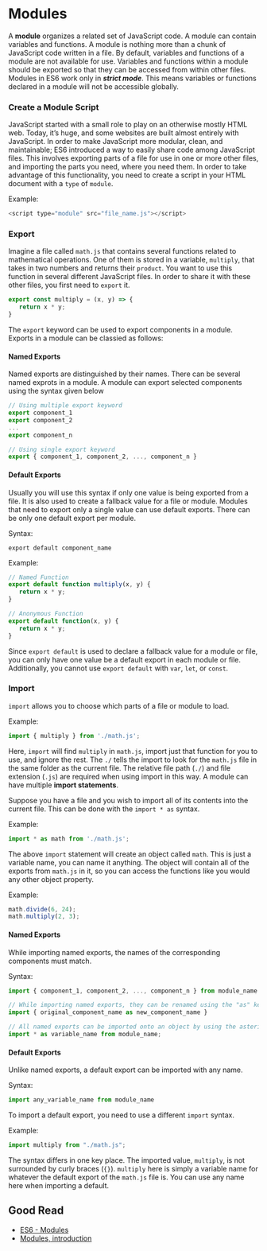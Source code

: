 # Modules

A **module** organizes a related set of JavaScript code. A module can contain variables and functions. A module is nothing more than a chunk of JavaScript code written in a file. By default, variables and functions of a module are not available for use. Variables and functions within a module should be exported so that they can be accessed from within other files. Modules in ES6 work only in ***strict mode***. This means variables or functions declared in a module will not be accessible globally.

### Create a Module Script
JavaScript started with a small role to play on an otherwise mostly HTML web. Today, it’s huge, and some websites are built almost entirely with JavaScript. In order to make JavaScript more modular, clean, and maintainable; ES6 introduced a way to easily share code among JavaScript files. This involves exporting parts of a file for use in one or more other files, and importing the parts you need, where you need them. In order to take advantage of this functionality, you need to create a script in your HTML document with a `type` of `module`. 

Example:
```javascript
<script type="module" src="file_name.js"></script>
```

### Export
Imagine a file called `math.js` that contains several functions related to mathematical operations. One of them is stored in a variable, `multiply`, that takes in two numbers and returns their `product`. You want to use this function in several different JavaScript files. In order to share it with these other files, you first need to `export` it.

```javascript
export const multiply = (x, y) => {
   return x * y;
}
```

The `export` keyword can be used to export components in a module. Exports in a module can be classied as follows:

#### Named Exports
Named exports are distinguished by their names. There can be several named exprots in a module. A module can export selected components using the syntax given below

```javascript
// Using multiple export keyword
export component_1
export component_2
...
export component_n

// Using single export keyword
export { component_1, component_2, ..., component_n }
```

#### Default Exports
Usually you will use this syntax if only one value is being exported from a file. It is also used to create a fallback value for a file or module. Modules that need to export only a single value can use default exports. There can be only one default export per module.

Syntax:
```
export default component_name
```

Example:
```javascript
// Named Function
export default function multiply(x, y) {
   return x * y;
}

// Anonymous Function
export default function(x, y) {
   return x * y;
}
```

Since `export default` is used to declare a fallback value for a module or file, you can only have one value be a default export in each module or file. Additionally, you cannot use `export default` with `var`, `let`, or `const`.

### Import
`import` allows you to choose which parts of a file or module to load. 

Example:
```javascript
import { multiply } from './math.js';
```

Here, `import` will find `multiply` in `math.js`, import just that function for you to use, and ignore the rest. The `./` tells the import to look for the `math.js` file in the same folder as the current file. The relative file path (`./`) and file extension (`.js`) are required when using import in this way. A module can have multiple **import statements**.

Suppose you have a file and you wish to import all of its contents into the current file. This can be done with the `import * as` syntax.

Example:
```javascript
import * as math from './math.js';
```

The above `import` statement will create an object called `math`. This is just a variable name, you can name it anything. The object will contain all of the exports from `math.js` in it, so you can access the functions like you would any other object property.

Example:
```javascript
math.divide(6, 24);
math.multiply(2, 3);
```

#### Named Exports
While importing named exports, the names of the corresponding components must match.

Syntax:
```javascript
import { component_1, component_2, ..., component_n } from module_name

// While importing named exports, they can be renamed using the "as" keyword
import { original_component_name as new_component_name }

// All named exports can be imported onto an object by using the asterisk (*) operator
import * as variable_name from module_name;
```

#### Default Exports
Unlike named exports, a default export can be imported with any name.

Syntax:
```javascript
import any_variable_name from module_name
```

To import a default export, you need to use a different `import` syntax.

Example:
```javascript
import multiply from "./math.js";
```

The syntax differs in one key place. The imported value, `multiply`, is not surrounded by curly braces (`{}`). `multiply` here is simply a variable name for whatever the default export of the `math.js` file is. You can use any name here when importing a default.

## Good Read
* [ES6 - Modules](https://www.tutorialspoint.com/es6/es6_modules.htm)
* [Modules, introduction](https://javascript.info/modules-intro)